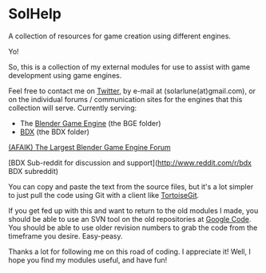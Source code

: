 # SolHelp
A collection of resources for game creation using different engines.

Yo!

So, this is a collection of my external modules for use to assist with game development using game engines.

Feel free to contact me on [Twitter](https://twitter.com/solarlune), by e-mail at (solarlune(at)gmail.com), or on the individual forums / communication sites for the engines that this collection will serve. Currently serving:

 * The [Blender Game Engine](http://blender.org) (the BGE folder)
 * [BDX](https://github.com/goranm/bdx) (the BDX folder)

[(AFAIK) The Largest Blender Game Engine Forum](http://blenderartists.org/forum/forumdisplay.php?12-Game-Engine-Support-and-Discussion)

[BDX Sub-reddit for discussion and support](http://www.reddit.com/r/bdx BDX subreddit)

You can copy and paste the text from the source files, but it's a lot simpler to just pull the code using Git with a client like [TortoiseGit](https://code.google.com/p/tortoisegit/).

If you get fed up with this and want to return to the old modules I made, you should be able to use an SVN tool on the old repositories at [Google Code](https://code.google.com/p/solarlune-game/). You should be able to use older revision numbers to grab the code from the timeframe you desire. Easy-peasy.

Thanks a lot for following me on this road of coding. I appreciate it! Well, I hope you find my modules useful, and have fun!
